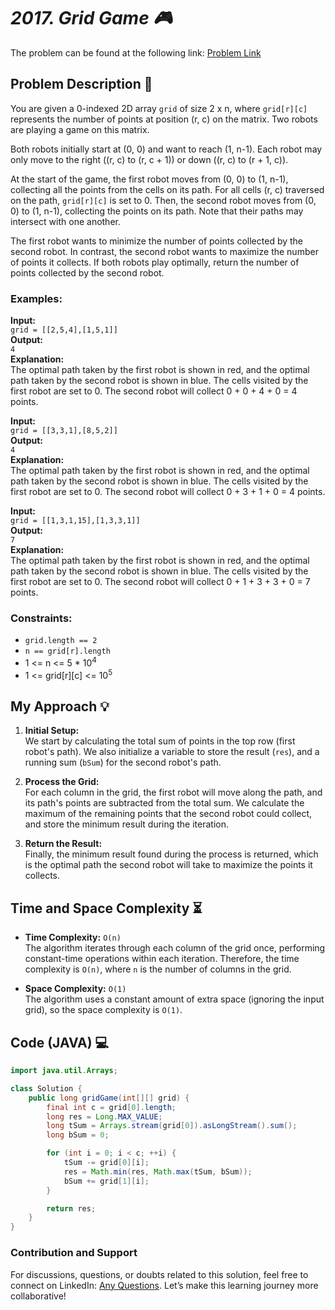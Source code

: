 # *2017. Grid Game 🎮*
The problem can be found at the following link: [Problem Link](https://leetcode.com/problems/grid-game/)

## Problem Description 📜
You are given a 0-indexed 2D array `grid` of size 2 x n, where `grid[r][c]` represents the number of points at position (r, c) on the matrix. Two robots are playing a game on this matrix.

Both robots initially start at (0, 0) and want to reach (1, n-1). Each robot may only move to the right ((r, c) to (r, c + 1)) or down ((r, c) to (r + 1, c)).

At the start of the game, the first robot moves from (0, 0) to (1, n-1), collecting all the points from the cells on its path. For all cells (r, c) traversed on the path, `grid[r][c]` is set to 0. Then, the second robot moves from (0, 0) to (1, n-1), collecting the points on its path. Note that their paths may intersect with one another.

The first robot wants to minimize the number of points collected by the second robot. In contrast, the second robot wants to maximize the number of points it collects. If both robots play optimally, return the number of points collected by the second robot.

### Examples:

**Input:**  
`grid = [[2,5,4],[1,5,1]]`  
**Output:**  
`4`  
**Explanation:**  
The optimal path taken by the first robot is shown in red, and the optimal path taken by the second robot is shown in blue. The cells visited by the first robot are set to 0. The second robot will collect 0 + 0 + 4 + 0 = 4 points.

**Input:**  
`grid = [[3,3,1],[8,5,2]]`  
**Output:**  
`4`  
**Explanation:**  
The optimal path taken by the first robot is shown in red, and the optimal path taken by the second robot is shown in blue. The cells visited by the first robot are set to 0. The second robot will collect 0 + 3 + 1 + 0 = 4 points.

**Input:**  
`grid = [[1,3,1,15],[1,3,3,1]]`  
**Output:**  
`7`  
**Explanation:**  
The optimal path taken by the first robot is shown in red, and the optimal path taken by the second robot is shown in blue. The cells visited by the first robot are set to 0. The second robot will collect 0 + 1 + 3 + 3 + 0 = 7 points.

### Constraints:
- `grid.length == 2`
- `n == grid[r].length`
- 1 <= n <= 5 * $10^4$ 
- 1 <= grid[r][c] <= $10^5$ 

## My Approach 💡

1. **Initial Setup:**  
   We start by calculating the total sum of points in the top row (first robot's path). We also initialize a variable to store the result (`res`), and a running sum (`bSum`) for the second robot's path.

2. **Process the Grid:**  
   For each column in the grid, the first robot will move along the path, and its path's points are subtracted from the total sum. We calculate the maximum of the remaining points that the second robot could collect, and store the minimum result during the iteration.

3. **Return the Result:**  
   Finally, the minimum result found during the process is returned, which is the optimal path the second robot will take to maximize the points it collects.

## Time and Space Complexity ⏳
- **Time Complexity:** `O(n)`  
   The algorithm iterates through each column of the grid once, performing constant-time operations within each iteration. Therefore, the time complexity is `O(n)`, where `n` is the number of columns in the grid.
   
- **Space Complexity:** `O(1)`  
   The algorithm uses a constant amount of extra space (ignoring the input grid), so the space complexity is `O(1)`.

## Code (JAVA) 💻

```java
import java.util.Arrays;

class Solution {
    public long gridGame(int[][] grid) {
        final int c = grid[0].length;
        long res = Long.MAX_VALUE;
        long tSum = Arrays.stream(grid[0]).asLongStream().sum();
        long bSum = 0;

        for (int i = 0; i < c; ++i) {
            tSum -= grid[0][i];
            res = Math.min(res, Math.max(tSum, bSum));
            bSum += grid[1][i];
        }

        return res;
    }
}
```
### Contribution and Support
For discussions, questions, or doubts related to this solution, feel free to connect on LinkedIn: [Any Questions](https://www.linkedin.com/in/soham--deshmukh). Let’s make this learning journey more collaborative!
